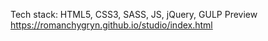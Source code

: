 Tech stack: HTML5, CSS3, SASS, JS, jQuery, GULP 
Preview https://romanchygryn.github.io/studio/index.html

